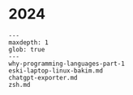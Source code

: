 # 2024

```{toctree}
---
maxdepth: 1
glob: true
---
why-programming-languages-part-1
eski-laptop-linux-bakim.md
chatgpt-exporter.md
zsh.md
```
